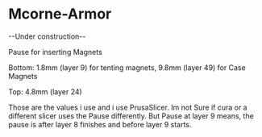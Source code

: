 # Mcorne-Armor

--Under construction--


Pause for inserting Magnets

Bottom: 1.8mm (layer 9) for tenting magnets, 9.8mm (layer 49) for Case Magnets

Top:    4.8mm (layer 24)


Those are the values i use and i use PrusaSlicer. Im not Sure if cura or a different slicer uses the Pause differently. But Pause at layer 9 means, the pause is after layer 8 finishes and before layer 9 starts.
